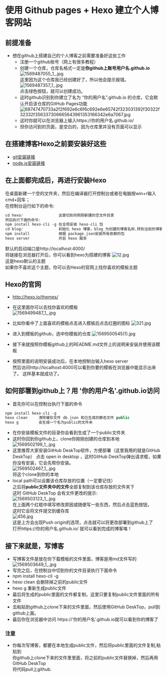 # 使用 Github pages + Hexo 建立个人博客网站

## 前提准备
- 想在github上搭建自己的个人博客之前需要准备好这些工作
    - 注册一个github账号（网上有很多教程）
    - 创建一个仓库，仓库名格式一定是**你github上账号用户名.github.io**
    ![1569487055_1_.jpg](https://i.loli.net/2019/09/26/TOsfRaVkr8IJH5U.png)<br />
    这里因为这个仓库我已经创建好了，所以他会提示报错。<br />
     ![1569487357_1_.jpg](https://i.loli.net/2019/09/26/HdyjpbcBuQDI7XE.png)<br/>
    点击绿色按钮，就可以创建成功。
    - 这时github识别到你建立了名为 “你的用户名”.github.io 的仓库，它会默认开启该仓库的GitHub Pages功能
      ![68747470733a2f2f692e6c6f6c692e6e65742f323031392f30322f32332f356337306665643961353166342e6a7067.jpg](https://i.loli.net/2019/09/26/zwLGfDr7d5Kgqtn.jpg)
    - 这时你就可以在浏览器上输入https://你的用户名.github.io/
    - 但你访问到的页面，是空白的，因为仓库里并没有页面可以显示

## 在搭建博客Hexo之前要安装好这些
- [git安装链接](https://www.liaoxuefeng.com/wiki/896043488029600/896067074338496)
- [node.js安装链接](https://nodejs.org/zh-cn/download/)

## 在上面都完成后，再进行安装Hexo
在桌面新建一个空的文件夹，然后在编译器打开控制台或者在电脑按win+r输入cmd+回车；<br />
在控制台运行如下的命令:<br />

```php
cd hexo/                这是切到你刚刚新建的空文件目录
然后执行下面的命令:
npm install hexo-cli -g 在全局安装 hexo-cli 包
cd blog/                初始化 hexo 博客，blog 为创建的博客名称,转到当前的博客文件夹
npm install             根据 package.json安装所有依赖的包
hexo server             开启 hexo 服务
```
默认的启动端口是http://localhost:4000/<br />
将链接在浏览器打开后，你可以看到hexo为搭建的博客
![12.jpg](https://i.loli.net/2019/09/26/F96cEQWnCZ3LIap.jpg)<br />
这是hexo默认的主题<br />
如果你不喜欢这个主题，你可以去Hexo的官网上找你喜欢的模板主题

## Hexo的官网
- http://hexo.io/themes/ 
- 在这里面你可以去找你喜欢的模板<br />
![1569499487_1_.jpg](https://i.loli.net/2019/09/26/apdnsmUwXKvVzqy.png)

- 比如你看中了上面喜欢的模板点击进入模板后点击红圈的图标
![321.jpg](https://i.loli.net/2019/09/26/TkoNvl9tKRjSFu8.png)

- 进入到模板的github，选中你模板的仓库
![1569500545(1).jpg](https://i.loli.net/2019/09/26/PBwrXsajxDEv65h.png)
- 接下来就按照你模板github上的README.md文件上的说明来安装并使用该模板

- 按照里面的说明安装成功后，在本地控制台输入hexo server<br /> 
然后访问http://localhost:4000可以看到你要的模板在浏览器中能显示出来了。
这样基本就成功了。

## 如何部署到github上？用 '你的用户名'.github.io访问
- 首先你可以在控制台执行下面的命令
```php
npm install hexo-cli -g
hexo clean     清除缓存文件 db.json 和已生成的静态文件 public
hexo g         会生成一个名为public的文件夹
```
- 在你安装模板文件的目录你会看到生成了一个public文件夹<br />
- 这时你回到你github上，clone你刚刚创建的仓库到本地<br />
![1569502199_1_.jpg](https://i.loli.net/2019/09/26/dRNDtUaoLZMnTS7.png)
- 这里推荐大家安装GitHub DeskTop软件，方便部署（这里我用的就是GitHub DeskTop）
  点击 open in desktop ，这时GitHub DeskTop弹出请求框，如果你没有安装，它会先帮你安装。<br />
  ![1569502467_1_.jpg](https://i.loli.net/2019/09/26/g7R65GDSjKXd4k9.png)<br />
  将这个clone到你的本地
- local path可以设置该仓库存放的位置（一定要记住）<br />
  之后将**public文件夹中的文件**全部复制到该仓库存放的文件夹下<br />
  这时 GitHub DeskTop 会有文件更改的提示:<br />
  ![1569503123_1_.jpg](https://i.loli.net/2019/09/26/YWsR35HSbnfUxDF.png)<br />
  在上面两个红框中填写修改原因或随便写一些东西，然后点击蓝色按钮，<br />这时它会将文件提交到缓存库<br />
  ![456.jpg](https://i.loli.net/2019/09/26/9xmsbwGiqnuLapv.jpg)<br />
  这是上方会出现Push origin的选项，点击就可以将更改部署到github上了<br>
  打开https://你的用户名.github.io/
  就可以看到完成的博客咯！
  
## 接下来就是，写博客
- 写博客文件是放在你下载模板的文件里面，博客是用md文件写的<br />
![1569503649_1_.jpg](https://i.loli.net/2019/09/26/Is43M1tbZFpK8am.png)<br />
 - 写完之后，在控制台中切到你的文件目录执行下面命令
 - npm install hexo-cli -g
 - hexo clean    会删除掉之前的public文件
 - hexo g       重新生成public文件
 - 最后将生成的public里面的文件都复制，这里只要复制public文件里面的所有文件
 - 去粘贴到github上clone下来的文件里面，然后使用GitHub DeskTop，pull到github上面。
 - 最后你在浏览器中访问 https://‘你的用户名’.github.io就可以看到你的博客了
### 注意
- 你每次写博客，都要在本地生成public文件，然后将public里面的文件复制,粘贴到<br />
你github上clone下来的文件里里面，将之前的public文件替换掉，然后再用GitHub DeskTop<br />
将代码pull上github.